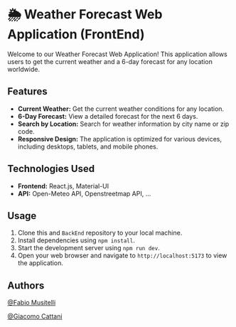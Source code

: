 # 🌦️ Weather Forecast Web Application (FrontEnd)

Welcome to our Weather Forecast Web Application! This application allows users to get the current weather and a 6-day forecast for any location worldwide.

## Features

- **Current Weather:** Get the current weather conditions for any location.
- **6-Day Forecast:** View a detailed forecast for the next 6 days.
- **Search by Location:** Search for weather information by city name or zip code.
- **Responsive Design:** The application is optimized for various devices, including desktops, tablets, and mobile phones.

## Technologies Used

- **Frontend:** React.js, Material-UI
- **API:** Open-Meteo API, Openstreetmap API, ...

## Usage

1. Clone this and `BackEnd` repository to your local machine.
2. Install dependencies using `npm install`.
4. Start the development server using `npm run dev`.
5. Open your web browser and navigate to `http://localhost:5173` to view the application.


## Authors

[@Fabio Musitelli](https://github.com/FabioMusi04)

[@Giacomo Cattani](https://github.com/Giacomo-Cattani)
